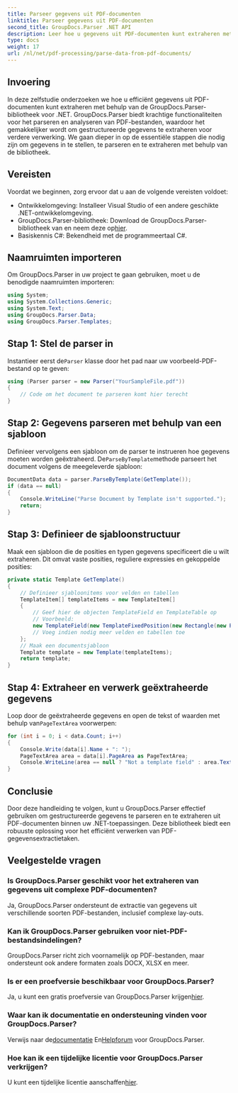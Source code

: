 ```yaml
---
title: Parseer gegevens uit PDF-documenten
linktitle: Parseer gegevens uit PDF-documenten
second_title: GroupDocs.Parser .NET API
description: Leer hoe u gegevens uit PDF-documenten kunt extraheren met GroupDocs.Parser voor .NET. Volg onze stapsgewijze handleiding om PDF-bestanden efficiënt te parseren en verwerken.
type: docs
weight: 17
url: /nl/net/pdf-processing/parse-data-from-pdf-documents/
---
```

## Invoering
In deze zelfstudie onderzoeken we hoe u efficiënt gegevens uit PDF-documenten kunt extraheren met behulp van de GroupDocs.Parser-bibliotheek voor .NET. GroupDocs.Parser biedt krachtige functionaliteiten voor het parseren en analyseren van PDF-bestanden, waardoor het gemakkelijker wordt om gestructureerde gegevens te extraheren voor verdere verwerking. We gaan dieper in op de essentiële stappen die nodig zijn om gegevens in te stellen, te parseren en te extraheren met behulp van de bibliotheek.
## Vereisten
Voordat we beginnen, zorg ervoor dat u aan de volgende vereisten voldoet:
- Ontwikkelomgeving: Installeer Visual Studio of een andere geschikte .NET-ontwikkelomgeving.
-  GroupDocs.Parser-bibliotheek: Download de GroupDocs.Parser-bibliotheek van en neem deze op[hier](https://releases.groupdocs.com/parser/net/).
- Basiskennis C#: Bekendheid met de programmeertaal C#.

## Naamruimten importeren
Om GroupDocs.Parser in uw project te gaan gebruiken, moet u de benodigde naamruimten importeren:
```csharp
using System;
using System.Collections.Generic;
using System.Text;
using GroupDocs.Parser.Data;
using GroupDocs.Parser.Templates;
```
## Stap 1: Stel de parser in
 Instantieer eerst de`Parser` klasse door het pad naar uw voorbeeld-PDF-bestand op te geven:
```csharp
using (Parser parser = new Parser("YourSampleFile.pdf"))
{
    // Code om het document te parseren komt hier terecht
}
```
## Stap 2: Gegevens parseren met behulp van een sjabloon
 Definieer vervolgens een sjabloon om de parser te instrueren hoe gegevens moeten worden geëxtraheerd. De`ParseByTemplate`methode parseert het document volgens de meegeleverde sjabloon:
```csharp
DocumentData data = parser.ParseByTemplate(GetTemplate());
if (data == null)
{
    Console.WriteLine("Parse Document by Template isn't supported.");
    return;
}
```
## Stap 3: Definieer de sjabloonstructuur
Maak een sjabloon die de posities en typen gegevens specificeert die u wilt extraheren. Dit omvat vaste posities, reguliere expressies en gekoppelde posities:
```csharp
private static Template GetTemplate()
{
    // Definieer sjabloonitems voor velden en tabellen
    TemplateItem[] templateItems = new TemplateItem[]
    {
        // Geef hier de objecten TemplateField en TemplateTable op
        // Voorbeeld:
        new TemplateField(new TemplateFixedPosition(new Rectangle(new Point(35, 135), new Size(100, 10))), "FromCompany"),
        // Voeg indien nodig meer velden en tabellen toe
    };
    // Maak een documentsjabloon
    Template template = new Template(templateItems);
    return template;
}
```
## Stap 4: Extraheer en verwerk geëxtraheerde gegevens
 Loop door de geëxtraheerde gegevens en open de tekst of waarden met behulp van`PageTextArea` voorwerpen:
```csharp
for (int i = 0; i < data.Count; i++)
{
    Console.Write(data[i].Name + ": ");
    PageTextArea area = data[i].PageArea as PageTextArea;
    Console.WriteLine(area == null ? "Not a template field" : area.Text);
}
```

## Conclusie
Door deze handleiding te volgen, kunt u GroupDocs.Parser effectief gebruiken om gestructureerde gegevens te parseren en te extraheren uit PDF-documenten binnen uw .NET-toepassingen. Deze bibliotheek biedt een robuuste oplossing voor het efficiënt verwerken van PDF-gegevensextractietaken.
## Veelgestelde vragen
### Is GroupDocs.Parser geschikt voor het extraheren van gegevens uit complexe PDF-documenten?
Ja, GroupDocs.Parser ondersteunt de extractie van gegevens uit verschillende soorten PDF-bestanden, inclusief complexe lay-outs.
### Kan ik GroupDocs.Parser gebruiken voor niet-PDF-bestandsindelingen?
GroupDocs.Parser richt zich voornamelijk op PDF-bestanden, maar ondersteunt ook andere formaten zoals DOCX, XLSX en meer.
### Is er een proefversie beschikbaar voor GroupDocs.Parser?
 Ja, u kunt een gratis proefversie van GroupDocs.Parser krijgen[hier](https://releases.groupdocs.com/).
### Waar kan ik documentatie en ondersteuning vinden voor GroupDocs.Parser?
 Verwijs naar de[documentatie](https://reference.groupdocs.com/parser/net/) En[Helpforum](https://forum.groupdocs.com/c/parser/17) voor GroupDocs.Parser.
### Hoe kan ik een tijdelijke licentie voor GroupDocs.Parser verkrijgen?
 U kunt een tijdelijke licentie aanschaffen[hier](https://purchase.groupdocs.com/temporary-license/).